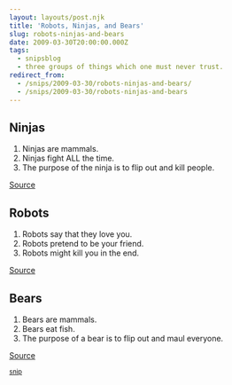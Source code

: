 ```yaml
---
layout: layouts/post.njk
title: 'Robots, Ninjas, and Bears'
slug: robots-ninjas-and-bears
date: 2009-03-30T20:00:00.000Z
tags:
  - snipsblog
  - three groups of things which one must never trust.
redirect_from:
  - /snips/2009-03-30/robots-ninjas-and-bears/
  - /snips/2009-03-30/robots-ninjas-and-bears
---
```

## Ninjas

1. Ninjas are mammals.
2. Ninjas fight ALL the time.
3. The purpose of the ninja is to flip out and kill people.

<a href="http://realultimatepower.net">Source</a>

## Robots

1. Robots say that they love you.
2. Robots pretend to be your friend.
3. Robots might kill you in the end.

<a href="http://www.youtube.com/watch?v=tb2Pzl1U0sY">Source</a>

## Bears

1. Bears are mammals.
2. Bears eat fish.
3. The purpose of a bear is to flip out and maul everyone.

<a href="http://www.youtube.com/watch?v=YtmmefcJbMc">Source</a>

<small>[snip](https://github.com/isaacs/snips)</small>
